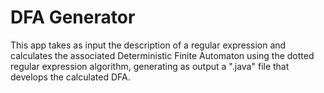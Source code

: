 # DFA Generator
This app takes as input the description of a regular expression and calculates the associated Deterministic Finite Automaton using the dotted regular expression algorithm, generating as output a ".java" file that develops the calculated DFA.
